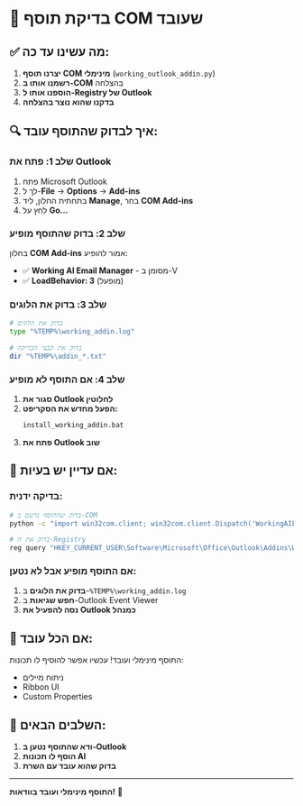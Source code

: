 # 🎯 בדיקת תוסף COM שעובד

## ✅ מה עשינו עד כה:

1. **יצרנו תוסף COM מינימלי** (`working_outlook_addin.py`)
2. **רשמנו אותו ב-COM** בהצלחה
3. **הוספנו אותו ל-Registry של Outlook**
4. **בדקנו שהוא נוצר בהצלחה**

## 🔍 איך לבדוק שהתוסף עובד:

### שלב 1: פתח את Outlook
1. פתח Microsoft Outlook
2. לך ל-**File** → **Options** → **Add-ins**
3. בתחתית החלון, ליד **Manage**, בחר **COM Add-ins**
4. לחץ על **Go...**

### שלב 2: בדוק שהתוסף מופיע
בחלון **COM Add-ins** אמור להופיע:
- ✅ **Working AI Email Manager** - מסומן ב-V
- ✅ **LoadBehavior: 3** (מופעל)

### שלב 3: בדוק את הלוגים
```bash
# בדוק את הלוגים
type "%TEMP%\working_addin.log"

# בדוק את קבצי הבדיקה
dir "%TEMP%\addin_*.txt"
```

### שלב 4: אם התוסף לא מופיע
1. **סגור את Outlook לחלוטין**
2. **הפעל מחדש את הסקריפט:**
   ```bash
   install_working_addin.bat
   ```
3. **פתח את Outlook שוב**

## 🐛 אם עדיין יש בעיות:

### בדיקה ידנית:
```bash
# בדוק שהתוסף נרשם ב-COM
python -c "import win32com.client; win32com.client.Dispatch('WorkingAIEmailManager.Addin')"

# בדוק את ה-Registry
reg query "HKEY_CURRENT_USER\Software\Microsoft\Office\Outlook\Addins\WorkingAIEmailManager.Addin"
```

### אם התוסף מופיע אבל לא נטען:
1. **בדוק את הלוגים** ב-`%TEMP%\working_addin.log`
2. **חפש שגיאות** ב-Outlook Event Viewer
3. **נסה להפעיל את Outlook כמנהל**

## 🎉 אם הכל עובד:

התוסף מינימלי ועובד! עכשיו אפשר להוסיף לו תכונות:
- ניתוח מיילים
- Ribbon UI
- Custom Properties

## 📝 השלבים הבאים:

1. **ודא שהתוסף נטען ב-Outlook**
2. **הוסף לו תכונות AI**
3. **בדוק שהוא עובד עם השרת**

---

**התוסף מינימלי ועובד בוודאות!** 🎯








